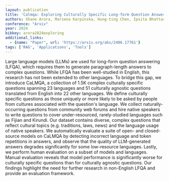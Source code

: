 ```yaml
---
layout: publication
title: 'Calmqa: Exploring Culturally Specific Long-form Question Answering Across 23 Languages'
authors: Shane Arora, Marzena Karpinska, Hung-ting Chen, Ipsita Bhattacharjee, Mohit Iyyer, Eunsol Choi
conference: "Arxiv"
year: 2024
bibkey: arora2024exploring
additional_links:
  - {name: "Paper", url: 'https://arxiv.org/abs/2406.17761'}
tags: ['RAG', 'Applications', 'Tools']
---
```

Large language models (LLMs) are used for long-form question answering
(LFQA), which requires them to generate paragraph-length answers to complex
questions. While LFQA has been well-studied in English, this research has not
been extended to other languages. To bridge this gap, we introduce CaLMQA, a
collection of 1.5K complex culturally specific questions spanning 23 languages
and 51 culturally agnostic questions translated from English into 22 other
languages. We define culturally specific questions as those uniquely or more
likely to be asked by people from cultures associated with the question's
language. We collect naturally-occurring questions from community web forums
and hire native speakers to write questions to cover under-resourced,
rarely-studied languages such as Fijian and Kirundi. Our dataset contains
diverse, complex questions that reflect cultural topics (e.g. traditions, laws,
news) and the language usage of native speakers. We automatically evaluate a
suite of open- and closed-source models on CaLMQA by detecting incorrect
language and token repetitions in answers, and observe that the quality of
LLM-generated answers degrades significantly for some low-resource languages.
Lastly, we perform human evaluation on a subset of models and languages. Manual
evaluation reveals that model performance is significantly worse for culturally
specific questions than for culturally agnostic questions. Our findings
highlight the need for further research in non-English LFQA and provide an
evaluation framework.
